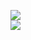 [![](https://img.shields.io/badge/Made%20With-Github%20Spray-lightgrey.svg?style=for-the-badge&logo=github)](https://github.com/Annihil/github-spray#6603)  
[![](https://i.imgur.com/2DrTn0Z.gif)](https://github.com/Annihil/github-spray)